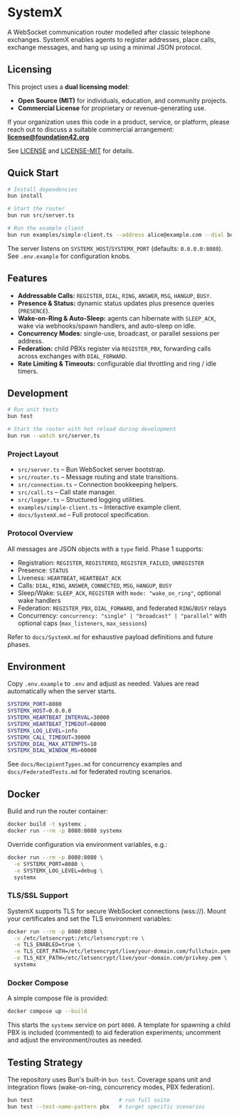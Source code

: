 # SystemX

A WebSocket communication router modelled after classic telephone exchanges. SystemX enables agents to register addresses, place calls, exchange messages, and hang up using a minimal JSON protocol.

## Licensing

This project uses a **dual licensing model**:

- **Open Source (MIT)** for individuals, education, and community projects.
- **Commercial License** for proprietary or revenue-generating use.

If your organization uses this code in a product, service, or platform, please reach out to discuss a suitable commercial arrangement: **license@foundation42.org**

See [LICENSE](LICENSE) and [LICENSE-MIT](LICENSE-MIT) for details.

## Quick Start

```bash
# Install dependencies
bun install

# Start the router
bun run src/server.ts

# Run the example client
bun run examples/simple-client.ts --address alice@example.com --dial bob@example.com
```

The server listens on `SYSTEMX_HOST`/`SYSTEMX_PORT` (defaults: `0.0.0.0:8080`). See `.env.example` for configuration knobs.

## Features

- **Addressable Calls:** `REGISTER`, `DIAL`, `RING`, `ANSWER`, `MSG`, `HANGUP`, `BUSY`.
- **Presence & Status:** dynamic status updates plus presence queries (`PRESENCE`).
- **Wake-on-Ring & Auto-Sleep:** agents can hibernate with `SLEEP_ACK`, wake via webhooks/spawn handlers, and auto-sleep on idle.
- **Concurrency Modes:** single-use, broadcast, or parallel sessions per address.
- **Federation:** child PBXs register via `REGISTER_PBX`, forwarding calls across exchanges with `DIAL_FORWARD`.
- **Rate Limiting & Timeouts:** configurable dial throttling and ring / idle timers.

## Development

```bash
# Run unit tests
bun test

# Start the router with hot reload during development
bun run --watch src/server.ts
```

### Project Layout

- `src/server.ts` – Bun WebSocket server bootstrap.
- `src/router.ts` – Message routing and state transitions.
- `src/connection.ts` – Connection bookkeeping helpers.
- `src/call.ts` – Call state manager.
- `src/logger.ts` – Structured logging utilities.
- `examples/simple-client.ts` – Interactive example client.
- `docs/SystemX.md` – Full protocol specification.

### Protocol Overview

All messages are JSON objects with a `type` field. Phase 1 supports:

- Registration: `REGISTER`, `REGISTERED`, `REGISTER_FAILED`, `UNREGISTER`
- Presence: `STATUS`
- Liveness: `HEARTBEAT`, `HEARTBEAT_ACK`
- Calls: `DIAL`, `RING`, `ANSWER`, `CONNECTED`, `MSG`, `HANGUP`, `BUSY`
- Sleep/Wake: `SLEEP_ACK`, `REGISTER` with `mode: "wake_on_ring"`, optional wake handlers
- Federation: `REGISTER_PBX`, `DIAL_FORWARD`, and federated `RING`/`BUSY` relays
- Concurrency: `concurrency: "single" | "broadcast" | "parallel"` with optional caps (`max_listeners`, `max_sessions`)

Refer to `docs/SystemX.md` for exhaustive payload definitions and future phases.

## Environment

Copy `.env.example` to `.env` and adjust as needed. Values are read automatically when the server starts.

```bash
SYSTEMX_PORT=8080
SYSTEMX_HOST=0.0.0.0
SYSTEMX_HEARTBEAT_INTERVAL=30000
SYSTEMX_HEARTBEAT_TIMEOUT=60000
SYSTEMX_LOG_LEVEL=info
SYSTEMX_CALL_TIMEOUT=30000
SYSTEMX_DIAL_MAX_ATTEMPTS=10
SYSTEMX_DIAL_WINDOW_MS=60000
```

See `docs/RecipientTypes.md` for concurrency examples and `docs/FederatedTests.md` for federated routing scenarios.

## Docker

Build and run the router container:

```bash
docker build -t systemx .
docker run --rm -p 8080:8080 systemx
```

Override configuration via environment variables, e.g.:

```bash
docker run --rm -p 8080:8080 \
  -e SYSTEMX_PORT=8080 \
  -e SYSTEMX_LOG_LEVEL=debug \
  systemx
```

### TLS/SSL Support

SystemX supports TLS for secure WebSocket connections (wss://). Mount your certificates and set the TLS environment variables:

```bash
docker run --rm -p 8080:8080 \
  -v /etc/letsencrypt:/etc/letsencrypt:ro \
  -e TLS_ENABLED=true \
  -e TLS_CERT_PATH=/etc/letsencrypt/live/your-domain.com/fullchain.pem \
  -e TLS_KEY_PATH=/etc/letsencrypt/live/your-domain.com/privkey.pem \
  systemx
```

### Docker Compose

A simple compose file is provided:

```bash
docker compose up --build
```

This starts the `systemx` service on port `8080`. A template for spawning a child PBX is included (commented) to aid federation experiments; uncomment and adjust the environment/routes as needed.

## Testing Strategy

The repository uses Bun's built-in `bun test`. Coverage spans unit and integration flows (wake-on-ring, concurrency modes, PBX federation).

```bash
bun test                           # run full suite
bun test --test-name-pattern pbx   # target specific scenarios
```
